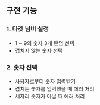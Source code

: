 ## 구현 기능

### 1. 타겟 넘버 설정
- 1 ~ 9의 숫자 3개 랜덤 선택
- 겹치지 않는 숫자 선택

### 2. 숫자 선택
- 사용자로부터 숫자 입력받기
- 겹치는 숫자를 입력했을 때 에러 처리
- 세자리 숫자가 아닐 때 에러 처리